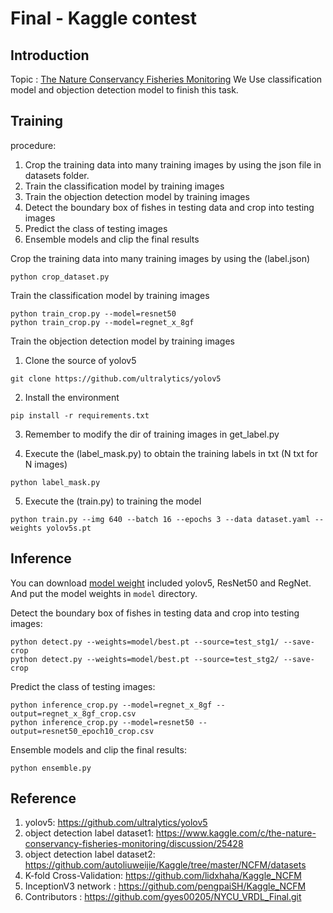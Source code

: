 # Final - Kaggle contest

## Introduction
Topic : [The Nature Conservancy Fisheries Monitoring](https://www.kaggle.com/c/the-nature-conservancy-fisheries-monitoring)
We Use classification model and objection detection model to finish this task.

## Training 
procedure:
1. Crop the training data into many training images by using the json file in datasets folder.
2. Train the classification model by training images
3. Train the objection detection model by training images
4. Detect the boundary box of fishes in testing data and crop into testing images
5. Predict the class of testing images
6. Ensemble models and clip the final results

Crop the training data into many training images by using the (label.json)
```
python crop_dataset.py 
```
Train the classification model by training images
```
python train_crop.py --model=resnet50
python train_crop.py --model=regnet_x_8gf 
```
Train the objection detection model by training images
1. Clone the source of yolov5 
```
git clone https://github.com/ultralytics/yolov5  
```
2. Install the environment
```
pip install -r requirements.txt    
```
3. Remember to modify the dir of training images in get_label.py

4. Execute the (label_mask.py) to obtain the training labels in txt (N txt for N images)
```
python label_mask.py  
```
5. Execute the (train.py) to training the model
```
python train.py --img 640 --batch 16 --epochs 3 --data dataset.yaml --weights yolov5s.pt
```

## Inference
You can download [model weight](https://drive.google.com/drive/folders/104ZJATHoQJcIoAiDLS3PKJUOY3oAirGN?usp=sharing) included yolov5, ResNet50 and RegNet. And put the model weights in `model` directory.

Detect the boundary box of fishes in testing data and crop into testing images:

```
python detect.py --weights=model/best.pt --source=test_stg1/ --save-crop
python detect.py --weights=model/best.pt --source=test_stg2/ --save-crop
```
          
Predict the class of testing images:

```
python inference_crop.py --model=regnet_x_8gf --output=regnet_x_8gf_crop.csv
python inference_crop.py --model=resnet50 --output=resnet50_epoch10_crop.csv
```

Ensemble models and clip the final results:

```
python ensemble.py
```

## Reference
1. yolov5: https://github.com/ultralytics/yolov5  
2. object detection label dataset1: https://www.kaggle.com/c/the-nature-conservancy-fisheries-monitoring/discussion/25428  
3. object detection label dataset2: https://github.com/autoliuweijie/Kaggle/tree/master/NCFM/datasets  
4. K-fold Cross-Validation: https://github.com/lidxhaha/Kaggle_NCFM  
5. InceptionV3 network : https://github.com/pengpaiSH/Kaggle_NCFM
6. Contributors : https://github.com/gyes00205/NYCU_VRDL_Final.git


